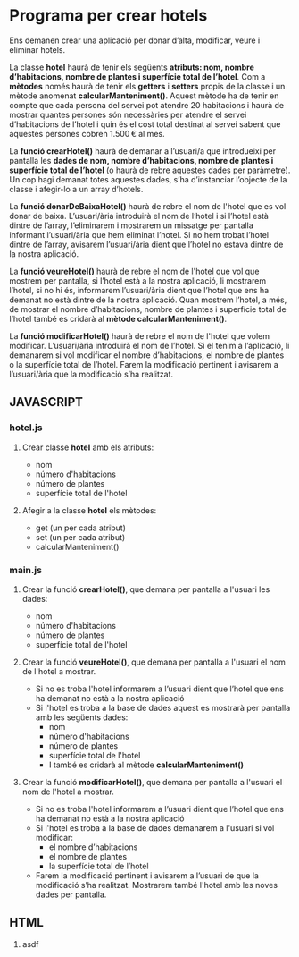 # Programa per crear hotels

Ens demanen crear una aplicació per donar d’alta, modificar, veure i eliminar hotels.

La classe **hotel** haurà de tenir els següents **atributs: nom, nombre d’habitacions, nombre de plantes i superfície total de l’hotel**. Com a **mètodes** només haurà de tenir els **getters** i **setters** propis de la classe i un mètode anomenat **calcularManteniment()**. Aquest mètode ha de tenir en compte que cada persona del servei pot atendre 20 habitacions i haurà de mostrar quantes persones són necessàries per atendre el servei d’habitacions de l’hotel i quin és el cost total destinat al servei sabent que aquestes persones cobren 1.500 € al mes. 

La **funció crearHotel()** haurà de demanar a l’usuari/a que introdueixi per pantalla les **dades de nom, nombre d’habitacions, nombre de plantes i superfície total de l’hotel** (o haurà de rebre aquestes dades per paràmetre). Un cop hagi demanat totes aquestes dades, s’ha d’instanciar l’objecte de la classe i afegir-lo a un array d’hotels.

La **funció donarDeBaixaHotel()** haurà de rebre el nom de l'hotel que es vol donar de baixa. L’usuari/ària introduirà el nom de l’hotel i si l’hotel està dintre de l’array, l’eliminarem i mostrarem un missatge per pantalla informant l’usuari/ària que hem eliminat l’hotel. Si no hem trobat l’hotel dintre de l’array, avisarem l’usuari/ària dient que l’hotel no estava dintre de la nostra aplicació.

La **funció veureHotel()** haurà de rebre el nom de l'hotel que vol que mostrem per pantalla, si l’hotel està a la nostra aplicació, li mostrarem l’hotel, si no hi és, informarem l’usuari/ària dient que l’hotel que ens ha demanat no està dintre de la nostra aplicació. Quan mostrem l’hotel, a més, de mostrar el nombre d’habitacions, nombre de plantes i superfície total de l’hotel també es cridarà al **mètode calcularManteniment()**.

La **funció modificarHotel()** haurà de rebre el nom de l'hotel que volem modificar. L’usuari/ària introduirà el nom de l’hotel. Si el tenim a l’aplicació, li demanarem si vol modificar el nombre d’habitacions, el nombre de plantes o la superfície total de l’hotel. Farem la modificació pertinent i avisarem a l’usuari/ària que la modificació s’ha realitzat.


## JAVASCRIPT

### hotel.js

1. Crear classe **hotel** amb els atributs:
    - nom
    - número d'habitacions
    - número de plantes
    - superfície total de l'hotel

2. Afegir a la classe **hotel** els mètodes:
    - get (un per cada atribut)
    - set (un per cada atribut)
    - calcularManteniment()

### main.js

1. Crear la funció **crearHotel()**, que demana per pantalla a l'usuari les dades:
    - nom
    - número d'habitacions
    - número de plantes
    - superfície total de l'hotel

2. Crear la funció **veureHotel()**, que demana per pantalla a l'usuari el nom de l'hotel a mostrar.
    - Si no es troba l'hotel informarem a l’usuari dient que l’hotel que ens ha demanat no està a la nostra aplicació
    - Si l'hotel es troba a la base de dades aquest es mostrarà per pantalla amb les següents dades:
        - nom
        - número d'habitacions
        - número de plantes
        - superfície total de l'hotel
        - I també es cridarà al mètode **calcularManteniment()**

3. Crear la funció **modificarHotel()**, que demana per pantalla a l'usuari el nom de l'hotel a mostrar.
    - Si no es troba l'hotel informarem a l’usuari dient que l’hotel que ens ha demanat no està a la nostra aplicació
    - Si l'hotel es troba a la base de dades demanarem a l'usuari si vol modificar:
        - el nombre d’habitacions
        - el nombre de plantes
        - la superfície total de l’hotel
    - Farem la modificació pertinent i avisarem a l’usuari de que la modificació s’ha realitzat. Mostrarem també l'hotel amb les noves dades per pantalla.

## HTML

1. asdf